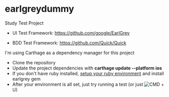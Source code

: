 # earlgreydummy
Study Test Project

- UI Test Framework:
https://github.com/google/EarlGrey

- BDD Test Framework:
https://github.com/Quick/Quick

I'm using Carthage as a dependency manager for this project

- Clone the repository
- Update the project dependencies with  **carthage update --platform ios**
- If you don't have ruby installed,  [setup your ruby environment](https://github.com/google/EarlGrey/blob/master/docs/install-and-run.md#install-ruby) and install earlgrey gem
- After your environment is all set, just try running a test (or just ![CMD](https://cdn2.iconfinder.com/data/icons/interface-line-set/24/icn-key-cmd-24.png) + U)

